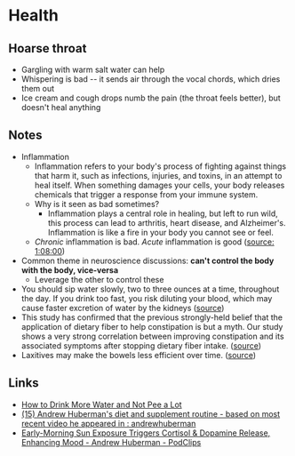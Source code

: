 # Health

## Hoarse throat

- Gargling with warm salt water can help
- Whispering is bad -- it sends air through the vocal chords, which dries them out
- Ice cream and cough drops numb the pain (the throat feels better), but doesn't heal anything

## Notes

- Inflammation
  - Inflammation refers to your body's process of fighting against things that harm it, such as infections, injuries, and toxins, in an attempt to heal itself. When something damages your cells, your body releases chemicals that trigger a response from your immune system.
  - Why is it seen as bad sometimes?
    - Inflammation plays a central role in healing, but left to run wild, this process can lead to arthritis, heart disease, and Alzheimer's. Inflammation is like a fire in your body you cannot see or feel.
  - _Chronic_ inflammation is bad. _Acute_ inflammation is good ([source: 1:08:00](https://open.spotify.com/episode/0hZnn7rEmWTxLaB4l5xWXg?context=spotify%3Auser%3A1242916202%3Acollection%3Ayour-episodes&dl_branch=1&si=rxE49r4iQ2CEXTo3dlSP7A))
- Common theme in neuroscience discussions: **can't control the body with the body, vice-versa**
  - Leverage the other to control these
- You should sip water slowly, two to three ounces at a time, throughout the day. If you drink too fast, you risk diluting your blood, which may cause faster excretion of water by the kidneys ([source](https://www.dollarshaveclub.com/content/story/youre-chugging-water-hydrate-youre-wrong#:~:text=You%20should%20sip%20water%20slowly%2C%20two%20to%20three%20ounces%20at%20a%20time%2C%20throughout%20the%20day.%20If%20you%20drink%20too%20fast%2C%20you%20risk%20diluting%20your%20blood%2C%20which%20may%20cause%20faster%20excretion%20of%20water%20by%20the%20kidneys))
- This study has confirmed that the previous strongly-held belief that the application of dietary fiber to help constipation is but a myth. Our study shows a very strong correlation between improving constipation and its associated symptoms after stopping dietary fiber intake. ([source](https://www.ncbi.nlm.nih.gov/pmc/articles/PMC3435786/#:~:text=this%20study%20has%20confirmed%20that%20the%20previous%20strongly-held%20belief%20that%20the%20application%20of%20dietary%20fiber%20to%20help%20constipation%20is%20but%20a%20myth.%20our%20study%20shows%20a%20very%20strong%20correlation%20between%20improving%20constipation%20and%20its%20associated%20symptoms%20after%20stopping%20dietary%20fiber%20intake.))
- Laxitives may make the bowels less efficient over time. ([source](https://vacationconstipation.com/various-vc-remedies#:~:text=laxitives%20may%20make%20the%20bowels%20less%20efficient%20over%20time.))

## Links

- [How to Drink More Water and Not Pee a Lot](https://spoonuniversity.com/lifestyle/drinking-water-without-peeing-a-lot)
- [(15) Andrew Huberman's diet and supplement routine - based on most recent video he appeared in : andrewhuberman](https://www.reddit.com/r/andrewhuberman/comments/qar4go/andrew_hubermans_diet_and_supplement_routine/)
- [Early-Morning Sun Exposure Triggers Cortisol & Dopamine Release, Enhancing Mood - Andrew Huberman - PodClips](https://podclips.com/c/P3z25Z?ss=r&ss2=andrewhuberman&d=2021-12-10)

